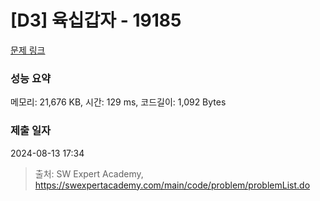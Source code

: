 # [D3] 육십갑자 - 19185 

[문제 링크](https://swexpertacademy.com/main/code/problem/problemDetail.do?contestProbId=AYzIZNkq-v4DFAQ9) 

### 성능 요약

메모리: 21,676 KB, 시간: 129 ms, 코드길이: 1,092 Bytes

### 제출 일자

2024-08-13 17:34



> 출처: SW Expert Academy, https://swexpertacademy.com/main/code/problem/problemList.do